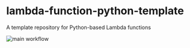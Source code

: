 # lambda-function-python-template
A template repository for Python-based Lambda functions

![main workflow](https://github.com/figurate/lambda-function-python-template/actions/workflows/main.yml/badge.svg)
